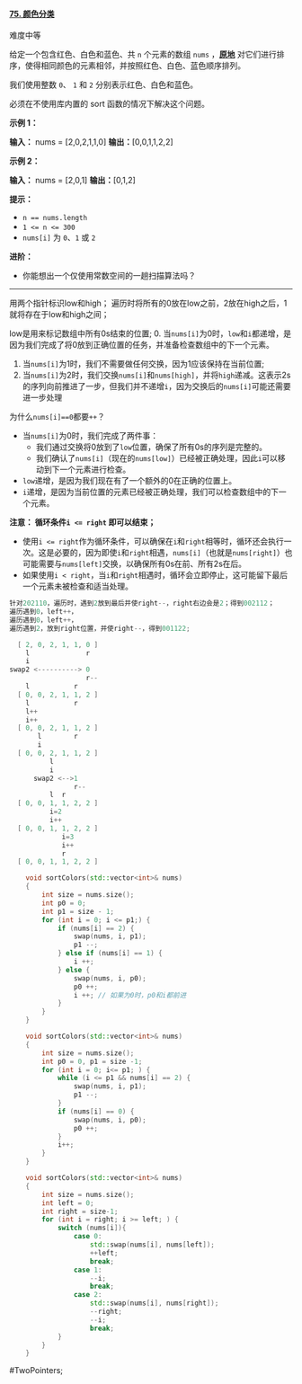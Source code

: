 #### [75. 颜色分类](https://leetcode.cn/problems/sort-colors/)

难度中等

给定一个包含红色、白色和蓝色、共 `n` 个元素的数组 `nums` ，**[原地](https://baike.baidu.com/item/%E5%8E%9F%E5%9C%B0%E7%AE%97%E6%B3%95)** 对它们进行排序，使得相同颜色的元素相邻，并按照红色、白色、蓝色顺序排列。

我们使用整数 `0`、 `1` 和 `2` 分别表示红色、白色和蓝色。

必须在不使用库内置的 sort 函数的情况下解决这个问题。

**示例 1：**

**输入：** nums = [2,0,2,1,1,0]
**输出：**[0,0,1,1,2,2]

**示例 2：**

**输入：** nums = [2,0,1]
**输出：**[0,1,2]

**提示：**

-   `n == nums.length`
-   `1 <= n <= 300`
-   `nums[i]` 为 `0`、`1` 或 `2`

**进阶：**

-   你能想出一个仅使用常数空间的一趟扫描算法吗？

---- ----
用两个指针标识low和high；
遍历时将所有的0放在low之前，2放在high之后，1就将存在于low和high之间；

low是用来标记数组中所有0s结束的位置;
0. 当`nums[i]`为0时，`low`和`i`都递增，是因为我们完成了将0放到正确位置的任务，并准备检查数组中的下一个元素。
1. 当`nums[i]`为1时，我们不需要做任何交换，因为1应该保持在当前位置;
2. 当`nums[i]`为2时，我们交换`nums[i]`和`nums[high]`，并将`high`递减。这表示2s的序列向前推进了一步，但我们并不递增`i`，因为交换后的`nums[i]`可能还需要进一步处理

为什么`nums[i]==0`都要`++`？
- 当`nums[i]`为0时，我们完成了两件事：
    - 我们通过交换将0放到了`low`位置，确保了所有0s的序列是完整的。
    - 我们确认了`nums[i]`（现在的`nums[low]`）已经被正确处理，因此`i`可以移动到下一个元素进行检查。
- `low`递增，是因为我们现在有了一个额外的0在正确的位置上。
- `i`递增，是因为当前位置的元素已经被正确处理，我们可以检查数组中的下一个元素。

 **注意： 循环条件`i <= right` 即可以结束；**
 - 使用`i <= right`作为循环条件，可以确保在`i`和`right`相等时，循环还会执行一次。这是必要的，因为即使`i`和`right`相遇，`nums[i]`（也就是`nums[right]`）也可能需要与`nums[left]`交换，以确保所有0s在前、所有2s在后。
- 如果使用`i < right`，当`i`和`right`相遇时，循环会立即停止，这可能留下最后一个元素未被检查和适当处理。

```cpp
针对202110，遍历时，遇到2放到最后并使right--，right右边会是2；得到002112；
遍历遇到0，left++，
遍历遇到0，left++，
遍历遇到2，放到right位置，并使right--，得到001122;

  [ 2, 0, 2, 1, 1, 0 ]
    l              r
    i
swap2 <----------> 0  
                   r--
    l           r
  [ 0, 0, 2, 1, 1, 2 ]
    l           r
    l++
    i++
  [ 0, 0, 2, 1, 1, 2 ]
       l        r
       i
  [ 0, 0, 2, 1, 1, 2 ]
          l
          i
      swap2 <-->1
                r--
          l  r
  [ 0, 0, 1, 1, 2, 2 ]
          i=2
          i++
  [ 0, 0, 1, 1, 2, 2 ]
             i=3
             i++
             r
  [ 0, 0, 1, 1, 2, 2 ]
```

```cpp
    void sortColors(std::vector<int>& nums)
    {
        int size = nums.size();
        int p0 = 0;
        int p1 = size - 1;
        for (int i = 0; i <= p1;) {
            if (nums[i] == 2) {
                swap(nums, i, p1);
                p1 --;
            } else if (nums[i] == 1) {
                i ++;
            } else {
                swap(nums, i, p0);
                p0 ++;
                i ++; // 如果为0时，p0和i都前进
            }
        }
    }
```

```cpp
    void sortColors(std::vector<int>& nums)
    {
        int size = nums.size();
        int p0 = 0, p1 = size -1;
        for (int i = 0; i<= p1; ) {
            while (i <= p1 && nums[i] == 2) {
                swap(nums, i, p1);
                p1 --;
            }
            if (nums[i] == 0) {
                swap(nums, i, p0);
                p0 ++;
            }
            i++;
        }
    }
```

```cpp
    void sortColors(std::vector<int>& nums)
    {
        int size = nums.size();
        int left = 0;
        int right = size-1;
        for (int i = right; i >= left; ) {
            switch (nums[i]){
                case 0:
                    std::swap(nums[i], nums[left]);
                    ++left;
                    break;
                case 1:
                    --i;
                    break;
                case 2:
                    std::swap(nums[i], nums[right]);
                    --right;
                    --i;
                    break;
            }
        }
    }
```
#TwoPointers;
